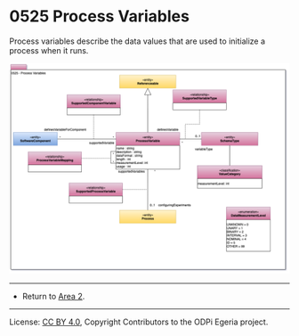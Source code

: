 <!-- SPDX-License-Identifier: CC-BY-4.0 -->
<!-- Copyright Contributors to the ODPi Egeria project. -->

# 0525 Process Variables

Process variables describe the data values that are used to initialize a process when it runs.

![UML](0525-Process-Variables.png#pagewidth)


----

* Return to [Area 2](Area-2-models.md).

----
License: [CC BY 4.0](https://creativecommons.org/licenses/by/4.0/),
Copyright Contributors to the ODPi Egeria project.